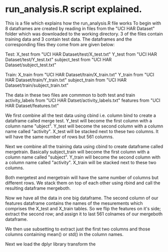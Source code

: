 run_analysis.R script explained.
==============
This is a file which explains how the run_analysis.R file works
To begin with 8 dataframes are created by reading in files from the "UCI HAR Dataset" folder which was downloaded to the working directory.  3 of the files contain training data and 3 contain test data. The dataframes and the corresponding files they come from are given below:

Test:
X_test from "UCI HAR Dataset/test/X_test.txt"
Y_test from "UCI HAR Dataset/test/Y_test.txt"
subject_test from "UCI HAR Dataset/subject_test.txt"

Train:
X_train from "UCI HAR Dataset/train/X_train.txt"
Y_train from "UCI HAR Dataset/train/Y_train.txt"
subject_train from "UCI HAR Dataset/train/subject_train.txt"


The data in these two files are commmon to both test and train
activity_labels from "UCI HAR Datset/activity_labels.txt"
features from "UCI HAR Dataset/features.txt"

We first combine all the test data using cbind i.e. column bind to create a dataframe called merge test. Y_test will become the first column with a column name "ubject". Y_test will become the second column with a column name called "activity". X_test will be stacked next to these two columns.  It will have the same number of rows but 561 columns.

Next we combine all the training data using cbind to create dataframe called mergetrain. Basically subject_train will become the first column with a column name called "subject". Y_train will become the second column with a column name called "activity". X_train will be stacked next to these two columns. 

Both mergetest and mergetrain will have the same number of columns but different rows. We stack them on top of each other using rbind and call the resulting dataframe mergeboth.

Now we have all the data in one big dataframe. The second column of our features dataframe contains the names of the mesurements which comprises the X_test and X_train tables. So we flip the features on it's side; extract the second row; and assign it to last 561 colnames of our mergeboth dataframe.

We then use subsetting to extract just the first two columns and those columns containing mean() or std() in the column names.

Next we load the dplyr library transform the


